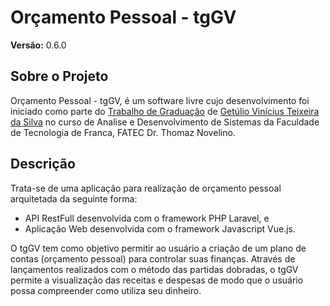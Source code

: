 Orçamento Pessoal - tgGV
========================

**Versão:** 0.6.0

Sobre o Projeto
---------------

Orçamento Pessoal - tgGV, é um software livre cujo desenvolvimento foi iniciado como parte do [Trabalho de Graduação](downloads/monografia.pdf "Ainda em desenvolvimento") de [Getúlio Vinícius Teixeira da Silva](https://github.com/getuliovinicius "Perfil no GitHub") no curso de Analise e Desenvolvimento de Sistemas da Faculdade de Tecnologia de Franca, FATEC Dr. Thomaz Novelino.

Descrição
---------

Trata-se de uma aplicação para realização de orçamento pessoal arquitetada da seguinte forma:

+ API RestFull desenvolvida com o framework PHP Laravel, e
+ Aplicação Web desenvolvida com o framework Javascript Vue.js.

O tgGV tem como objetivo permitir ao usuário a criação de um plano de contas (orçamento pessoal) para controlar suas finanças.
Através de lançamentos realizados com o método das partidas dobradas, o tgGV permite a visualização das receitas e despesas de modo que o usuário possa compreender como utiliza seu dinheiro.
